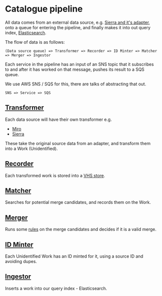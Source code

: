 # Catalogue pipeline

All data comes from an external data source, e.g. [Sierra and it's adapter](../sierra_adapter),
onto a queue for entering the pipeline, and finally makes it into out query index,
[Elasticsearch](https://www.elastic.co/products/elasticsearch).

The flow of data is as follows:
```
(Data source queue) => Transformer => Recorder => ID Minter => Matcher => Merger => Ingestor
```
Each service in the pipeline has an input of an SNS topic that it subscribes to and after it has worked on that message, pushes its result to a SQS queue.

We use AWS SNS / SQS for this, there are talks of abstracting that out.  

```
SNS => Service => SQS
``` 

## [Transformer](./transformer)

Each data source will have their own transformer e.g. 
* [Miro](./transformer/transformer_miro)
* [Sierra](./transformer/transformer_sierra)

These take the original source data from an adapter, and transform them into a Work (Unidentified).


## [Recorder](./recorder)

Each transformed work is stored into a
[VHS store](https://stacks.wellcomecollection.org/creating-a-data-store-from-s3-and-dynamodb-8bb9ecce8fc1).


## [Matcher](./matcher)

Searches for potential merge candidates, and records them on the Work. 


## [Merger](./merger)

Runs some [rules](./merger/src/test/scala/uk/ac/wellcome/platform/merger/rules) on the merge candidates
and decides if it is a valid merge.


## [ID Minter](./id_minter)

Each Unidentified Work has an ID minted for it, using a source ID and avoiding dupes. 


## [Ingestor](./ingestor)

Inserts a work into our query index - Elasticsearch.

